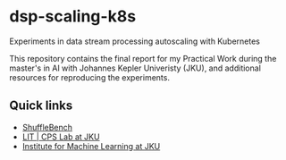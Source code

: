 # dsp-scaling-k8s
Experiments in data stream processing autoscaling with Kubernetes

This repository contains the final report for my Practical Work during the master's in AI with Johannes Kepler Univeristy (JKU), and additional resources for reproducing the experiments.

## Quick links
 - [ShuffleBench](https://github.com/dynatrace-research/ShuffleBench)
 - [LIT | CPS Lab at JKU](https://www.jku.at/en/lit-cyber-physical-systems-lab/)
 - [Institute for Machine Learning at JKU](https://www.jku.at/en/institute-for-machine-learning/)
